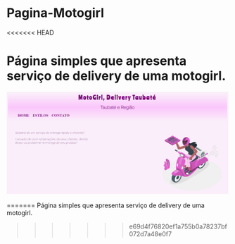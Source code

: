 # Pagina-Motogirl
<<<<<<< HEAD
 <h1>Página simples que apresenta serviço de delivery de uma motogirl.</h1>
 <img src='img/img.png'>   

=======
 Página simples que apresenta serviço de delivery de uma motogirl.
>>>>>>> e69d4f76820ef1a755b0a78237bf072d7a48e0f7

